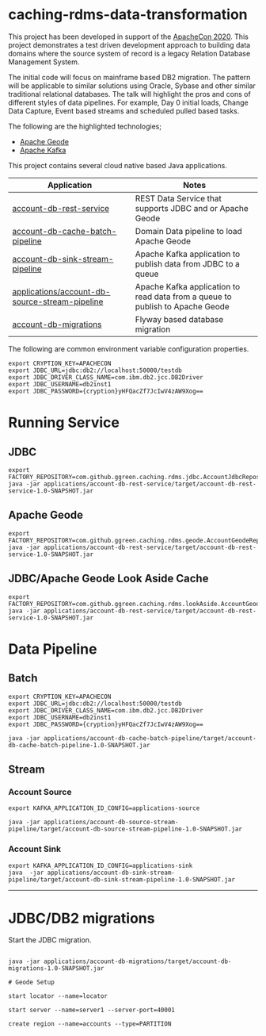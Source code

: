 # caching-rdms-data-transformation


This project has been developed in support of the 
[ApacheCon 2020](https://apachecon.com/acna2020/).
This project demonstrates a test driven development approach 
to building data domains where the source system of record is a 
legacy Relation Database Management System. 

The initial code will focus on mainframe based DB2 migration. 
The pattern will be applicable to similar solutions using Oracle,
 Sybase and other similar traditional relational databases. 
 The talk will highlight the pros and cons of different styles of data pipelines. 
 For example, Day 0 initial loads, Change Data Capture, Event based streams and 
 scheduled pulled based tasks. 
 
 
 The following are the highlighted technologies;
 
 - [Apache Geode](https://geode.apache.org/)
 - [Apache Kafka](https://kafka.apache.org/) 
 


This project contains several cloud native based Java applications.


Application                                                                     | Notes
----------------------------------------------------                            | ---------------------------------------------
[account-db-rest-service](applications/account-db-rest-service)                 | REST Data Service that supports JDBC and or Apache Geode
[account-db-cache-batch-pipeline](applications/account-db-cache-batch-pipeline) | Domain Data pipeline to load Apache Geode
[account-db-sink-stream-pipeline](applications/account-db-sink-stream-pipeline) | Apache Kafka application to publish data from JDBC to a queue
[applications/account-db-source-stream-pipeline](applications/account-db-source-stream-pipeline) | Apache Kafka application to read data from a queue to publish to Apache Geode 
[account-db-migrations](applications/account-db-migrations)                     | Flyway based database migration


The following are common environment variable configuration properties.


```shell script
export CRYPTION_KEY=APACHECON
export JDBC_URL=jdbc:db2://localhost:50000/testdb
export JDBC_DRIVER_CLASS_NAME=com.ibm.db2.jcc.DB2Driver
export JDBC_USERNAME=db2inst1
export JDBC_PASSWORD={cryption}yHFQacZf7JcIwV4zAW9Xog==
```




# Running Service

## JDBC

```shell script
export FACTORY_REPOSITORY=com.github.ggreen.caching.rdms.jdbc.AccountJdbcRepository
java -jar applications/account-db-rest-service/target/account-db-rest-service-1.0-SNAPSHOT.jar 
```

## Apache Geode

```shell script
export FACTORY_REPOSITORY=com.github.ggreen.caching.rdms.geode.AccountGeodeRepository
java -jar applications/account-db-rest-service/target/account-db-rest-service-1.0-SNAPSHOT.jar 
```

## JDBC/Apache Geode Look Aside Cache
```shell script
export FACTORY_REPOSITORY=com.github.ggreen.caching.rdms.lookAside.AccountGeodeJdbcRepository
java -jar applications/account-db-rest-service/target/account-db-rest-service-1.0-SNAPSHOT.jar 
```


# Data Pipeline

## Batch 
```shell script
export CRYPTION_KEY=APACHECON
export JDBC_URL=jdbc:db2://localhost:50000/testdb
export JDBC_DRIVER_CLASS_NAME=com.ibm.db2.jcc.DB2Driver
export JDBC_USERNAME=db2inst1
export JDBC_PASSWORD={cryption}yHFQacZf7JcIwV4zAW9Xog==

java -jar applications/account-db-cache-batch-pipeline/target/account-db-cache-batch-pipeline-1.0-SNAPSHOT.jar 

```


## Stream

### Account Source

```shell script
export KAFKA_APPLICATION_ID_CONFIG=applications-source

java -jar applications/account-db-source-stream-pipeline/target/account-db-source-stream-pipeline-1.0-SNAPSHOT.jar
```


### Account Sink

```shell script
export KAFKA_APPLICATION_ID_CONFIG=applications-sink
java  -jar applications/account-db-sink-stream-pipeline/target/account-db-sink-stream-pipeline-1.0-SNAPSHOT.jar

```


----------------

# JDBC/DB2 migrations

Start the JDBC migration.


```shell script

java -jar applications/account-db-migrations/target/account-db-migrations-1.0-SNAPSHOT.jar 

# Geode Setup

start locator --name=locator

start server --name=server1 --server-port=40001

create region --name=accounts --type=PARTITION

